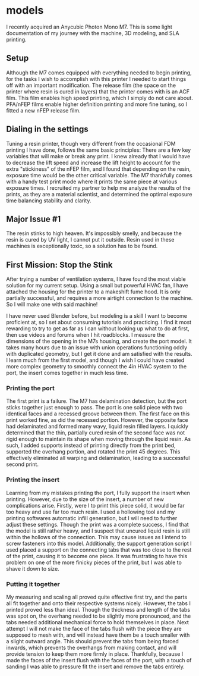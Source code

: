 # models
I recently acquired an Anycubic Photon Mono M7. This is some light documentation of my journey with the machine, 3D modeling, and SLA printing.

## Setup
<P>Although the M7 comes equipped with everything needed to begin printing, for the tasks I wish to accomplish with this printer I needed to start things off with an important modification. The release film (the space on the printer where resin is cured in layers) that the printer comes with is an ACF film. This film enables high speed printing, which I simply do not care about. PFA/nFEP films enable higher definition printing and more fine tuning, so I fitted a new nFEP release film.</P>

## Dialing in the settings
<P>Tuning a resin printer, though very different from the occasional FDM printing I have done, follows the same basic principles: There are a few key variables that will make or break any print. I knew already that I would have to decrease the lift speed and increase the lift height to account for the extra "stickiness" of the nFEP film, and I found that depending on the resin, exposure time would be the other critical variable. The M7 thankfully comes with a handy test print mode where it prints the same piece at various exposure times. I recruited my partner to help me analyze the results of the prints, as they are a material scientist, and determined the optimal exposure time balancing stability and clarity.</P>

## Major Issue #1
<P>The resin stinks to high heaven. It's impossibly smelly, and because the resin is cured by UV light, I cannot put it outside. Resin used in these machines is exceptionally toxic, so a solution has to be found.</P>

## First Mission: Stop the Stink
<p>After trying a number of ventilation systems, I have found the most viable solution for my current setup. Using a small but powerful HVAC fan, I have attached the housing for the printer to a makeshift fume hood. It is only partially successful, and requires a more airtight connection to the machine. So I will make one with said machine!</p>
<p>I have never used Blender before, but modeling is a skill I want to become proficient at, so I set about consuming tutorials and practicing. I find it most rewarding to try to get as far as I can without looking up what to do at first, then use videos and forums when I hit roadblocks. I measure the dimensions of the opening in the M7s housing, and create the port model. It takes many hours due to an issue with union operations functioning oddly with duplicated geometry, but I get it done and am satisfied with the results. I learn much from the first model, and though I wish I could have created more complex geometry to smoothly connect the 4in HVAC system to the port, the insert comes together in much less time.</p>

### Printing the port
<p>The first print is a failure. The M7 has delamination detection, but the port sticks together just enough to pass. The port is one solid piece with two identical faces and a recessed groove between them. The first face on this print worked fine, as did the recessed portion. However, the opposite face had delaminated and formed many wavy, liquid resin filled layers. I quickly determined that the thin, partially cured resin of the second face was not rigid enough to maintain its shape when moving through the liquid resin. As such, I added supports instead of printing directly from the print bed, supported the overhang portion, and rotated the print 45 degrees. This effectively eliminated all warping and delamination, leading to a successful second print.</p>

### Printing the insert
<p>Learning from my mistakes printing the port, I fully support the insert when printing. However, due to the size of the insert, a number of new complications arise. Firstly, were I to print this piece solid, it would be far too heavy and use far too much resin. I used a hollowing tool and my printing softwares automatic infill generation, but I will need to further adjust these settings. Though the print was a complete success, I find that the model is still rather heavy, and I suspect that uncured liquid resin is still within the hollows of the connection. This may cause issues as I intend to screw fasteners into this model. Additionally, the support generation script I used placed a support on the connecting tabs that was too close to the rest of the print, causing it to become one piece. It was frustrating to have this problem on one of the more finicky pieces of the print, but I was able to shave it down to size.</p>

### Putting it together
<p>My measuring and scaling all proved quite effective first try, and the parts all fit together and onto their respective systems nicely. However, the tabs I printed proved less than ideal. Though the thickness and length of the tabs was spot on, the overhang needed to be slightly more pronounced, and the tabs needed additional mechanical force to hold themselves in place. Next attempt I will not make the face of the tabs flush with the piece they are supposed to mesh with, and will instead have them be a touch smaller with a slight outward angle. This should prevent the tabs from being forced inwards, which prevents the overhangs from making contact, and will provide tension to keep them more firmly in place. Thankfully, because I made the faces of the insert flush with the faces of the port, with a touch of sanding I was able to pressure fit the insert and remove the tabs entirely.</p>
